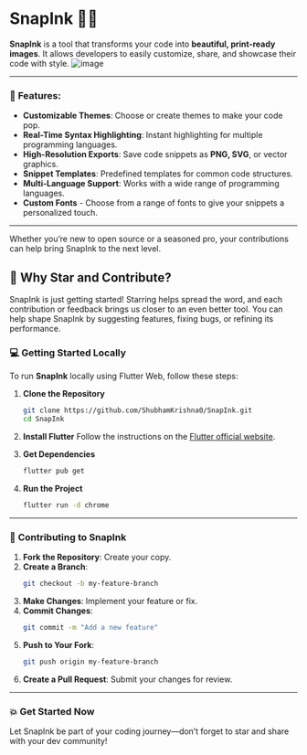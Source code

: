 
# SnapInk 🎨✨

**SnapInk** is a tool that transforms your code into **beautiful, print-ready images**. It allows developers to easily customize, share, and showcase their code with style.
![image](https://github.com/user-attachments/assets/d2a2175a-771f-43e1-a06e-44a1edfa4b11)

---

### 🚀 **Features:**

- **Customizable Themes**: Choose or create themes to make your code pop.
- **Real-Time Syntax Highlighting**: Instant highlighting for multiple programming languages.
- **High-Resolution Exports**: Save code snippets as **PNG, SVG**, or vector graphics.
- **Snippet Templates**: Predefined templates for common code structures.
- **Multi-Language Support**: Works with a wide range of programming languages.
- **Custom Fonts** - Choose from a range of fonts to give your snippets a personalized touch.
---
Whether you’re new to open source or a seasoned pro, your contributions can help bring SnapInk to the next level.

## 📣 Why Star and Contribute?
SnapInk is just getting started! Starring helps spread the word, and each contribution or feedback brings us closer to an even better tool. You can help shape SnapInk by suggesting features, fixing bugs, or refining its performance.

### 💻 **Getting Started Locally**

To run **SnapInk** locally using Flutter Web, follow these steps:

1. **Clone the Repository**
   ```bash
   git clone https://github.com/ShubhamKrishna0/SnapInk.git
   cd SnapInk
   ```

2. **Install Flutter**
   Follow the instructions on the [Flutter official website](https://flutter.dev/docs/get-started/install).

3. **Get Dependencies**
   ```bash
   flutter pub get
   ```

4. **Run the Project**
   ```bash
   flutter run -d chrome
   ```

---

### 🤝 **Contributing to SnapInk**

1. **Fork the Repository**: Create your copy.
2. **Create a Branch**:
   ```bash
   git checkout -b my-feature-branch
   ```
3. **Make Changes**: Implement your feature or fix.
4. **Commit Changes**:
   ```bash
   git commit -m "Add a new feature"
   ```
5. **Push to Your Fork**:
   ```bash
   git push origin my-feature-branch
   ```
6. **Create a Pull Request**: Submit your changes for review.

---

### 💥 **Get Started Now**

Let SnapInk be part of your coding journey—don’t forget to star and share with your dev community!
